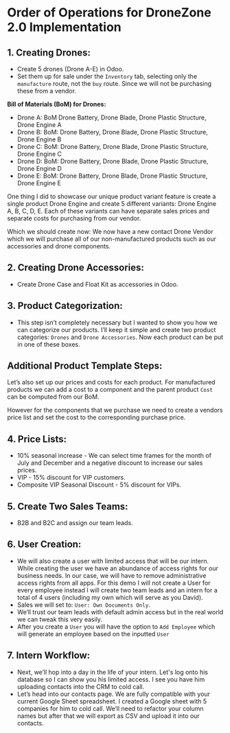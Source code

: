 # Order of Operations for DroneZone 2.0 Implementation

## 1. Creating Drones:
   - Create 5 drones (Drone A-E) in Odoo.
   - Set them up for sale under the `Inventory` tab, selecting only the `manufacture` route, not the `buy` route. Since we will not be purchasing these from a vendor.
   
   **Bill of Materials (BoM) for Drones:**
   - Drone A: BoM Drone Battery, Drone Blade, Drone Plastic Structure, Drone Engine A
   - Drone B: BoM: Drone Battery, Drone Blade, Drone Plastic Structure, Drone Engine B
   - Drone C: BoM: Drone Battery, Drone Blade, Drone Plastic Structure, Drone Engine C
   - Drone D: BoM: Drone Battery, Drone Blade, Drone Plastic Structure, Drone Engine D
   - Drone E: BoM: Drone Battery, Drone Blade, Drone Plastic Structure, Drone Engine E

   One thing I did to showcase our unique product variant feature is create a single product Drone Engine and create 5 different variants: Drone Engine A, B, C, D, E. Each of these variants can have separate sales prices and separate costs for purchasing from our vendor.

   Which we should create now: We now have a new contact Drone Vendor which we will purchase all of our non-manufactured products such as our accessories and drone components.

## 2. Creating Drone Accessories:
   - Create Drone Case and Float Kit as accessories in Odoo.

## 3. Product Categorization:
   - This step isn’t completely necessary but I wanted to show you how we can categorize our products. I’ll keep it simple and create two product categories: `Drones` and `Drone Accessories`. Now each product can be put in one of these boxes.

## Additional Product Template Steps:
   Let’s also set up our prices and costs for each product. For manufactured products we can add a cost to a component and the parent product `Cost` can be computed from our BoM.

   However for the components that we purchase we need to create a vendors price list and set the cost to the corresponding purchase price.

## 4. Price Lists:
   - 10% seasonal increase - We can select time frames for the month of July and December and a negative discount to increase our sales prices.
   - VIP - 15% discount for VIP customers.
   - Composite VIP Seasonal Discount - 5% discount for VIPs.

## 5. Create Two Sales Teams: 
   - B2B and B2C and assign our team leads.

## 6. User Creation:
   - We will also create a user with limited access that will be our intern. While creating the user we have an abundance of access rights for our business needs. In our case, we will have to remove administrative access rights from all apps. For this demo I will not create a User for every employee instead I will create two team leads and an intern for a total of 4 users (including my own which will serve as you David).
   - Sales we will set to: `User: Own Documents Only`.
   - We’ll trust our team leads with default admin access but in the real world we can tweak this very easily.
   - After you create a `User` you will have the option to `Add Employee` which will generate an employee based on the inputted `User`

## 7. Intern Workflow:
   - Next, we’ll hop into a day in the life of your intern. Let's log onto his database so I can show you his limited access. I see you have him uploading contacts into the CRM to cold call.
   - Let’s head into our contacts page. We are fully compatible with your current Google Sheet spreadsheet. I created a Google sheet with 5 companies for him to cold call. We’ll need to refactor your column names but after that we will export as CSV and upload it into our contacts.
